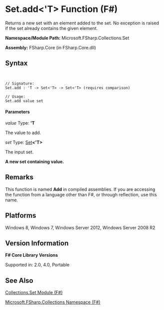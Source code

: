 # Set.add<'T> Function (F#)

Returns a new set with an element added to the set. No exception is raised if the set already contains the given element.

**Namespace/Module Path:** Microsoft.FSharp.Collections.Set

**Assembly:** FSharp.Core (in FSharp.Core.dll)


## Syntax


```


// Signature:
Set.add : 'T -> Set<'T> -> Set<'T> (requires comparison)

// Usage:
Set.add value set

```



#### Parameters
*value*
Type: **'T**


The value to add.


*set*
Type: [Set](http://msdn.microsoft.com/en-us/library/50cebdce-0cd7-4c5c-8ebc-f3a9e90b38d8)**&lt;'T&gt;**


The input set.



**A new set containing value.**
## Remarks
This function is named **Add** in compiled assemblies. If you are accessing the function from a language other than F#, or through reflection, use this name.


## Platforms
Windows 8, Windows 7, Windows Server 2012, Windows Server 2008 R2


## Version Information
**F# Core Library Versions**

Supported in: 2.0, 4.0, Portable




## See Also
[Collections.Set Module &#40;F&#35;&#41;](Collections.Set-Module-%28FSharp%29.md)

[Microsoft.FSharp.Collections Namespace &#40;F&#35;&#41;](Microsoft.FSharp.Collections-Namespace-%28FSharp%29.md)

